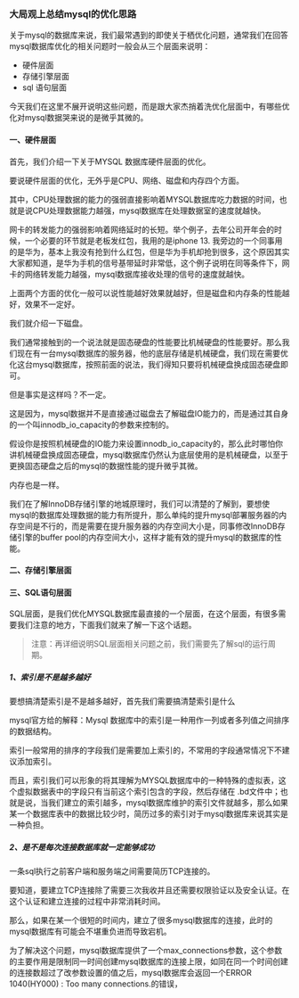 ### 大局观上总结mysql的优化思路

关于mysql的数据库来说，我们最常遇到的即使关于栖优化问题，通常我们在回答mysql数据库优化的相关问题时一般会从三个层面来说明：

- 硬件层面
- 存储引擎层面
- sql 语句层面

今天我们在这里不展开说明这些问题，而是跟大家杰捎着洗优化层面中，有哪些优化对mysql数据哭来说的是微乎其微的。

#### 一、硬件层面

首先，我们介绍一下关于MYSQL 数据库硬件层面的优化。

要说硬件层面的优化，无外乎是CPU、网络、磁盘和内存四个方面。

其中，CPU处理数据的能力的强弱直接影响着MYSQL数据库吃力数据的时间，也就是说CPU处理数据能力越强，mysql数据库在处理数据室的速度就越快。

网卡的转发能力的强弱影响着网络延时的长短。举个例子，去年公司开年会的时候，一个必要的环节就是老板发红包，我用的是iphone 13. 我旁边的一个同事用的是华为，基本上我没有抢到什么红包，但是华为手机却抢到很多，这个原因其实大家都知道，是华为手机的信号基带延时非常低，这个例子说明在同等条件下，网卡的网络转发能力越强，mysql数据库接收处理的信号的速度就越快。

上面两个方面的优化一般可以说性能越好效果就越好，但是磁盘和内存条的性能越好，效果不一定好。

我们就介绍一下磁盘。

我们通常接触到的一个说法就是固态硬盘的性能要比机械硬盘的性能要好。那么我们现在有一台mysql数据库的服务器，他的底层存储是机械硬盘，我们现在需要优化这台mysql数据库，按照前面的说法，我们得知只要将机械硬盘换成固态硬盘即可。

但是事实是这样吗？不一定。

这是因为，mysql数据并不是直接通过磁盘去了解磁盘IO能力的，而是通过其自身的一个叫innodb_io_capacity的参数来控制的。

假设你是按照机械硬盘的IO能力来设置innodb_io_capacity的，那么此时哪怕你讲机械硬盘换成固态硬盘，mysql数据库仍然认为底层使用的是机械硬盘，以至于更换固态硬盘之后的mysql的数据性能的提升微乎其微。

内存也是一样。

我们在了解InnoDB存储引擎的地城原理时，我们可以清楚的了解到，要想使mysql的数据库处理数据的能力有所提升，那么单纯的提升mysql部署服务器的内存空间是不行的，而是需要在提升服务器的内存空间大小是，同事修改InnoDB存储引擎的buffer pool的内存空间大小，这样才能有效的提升mysql的数据库的性能。

#### 二、存储引擎层面

#### 三、SQL语句层面

SQL层面，是我们优化MYSQL数据库最直接的一个层面，在这个层面，有很多需要我们注意的地方，下面我们就来了解一下这个话题。

> 注意：再详细说明SQL层面相关问题之前，我们需要先了解sql的运行周期。

##### 1、索引是不是越多越好

要想搞清楚索引是不是越多越好，首先我们需要搞清楚索引是什么

mysql官方给的解释：Mysql 数据库中的索引是一种用作一列或者多列值之间排序的数据结构。

索引一般常用的排序的字段我们是需要加上索引的，不常用的字段通常情况下不建议添加索引。

而且，索引我们可以形象的将其理解为MYSQL数据库中的一种特殊的虚拟表，这个虚拟数据表中的字段只有当前这个索引包含的字段，然后存储在  .bd文件中；也就是说，当我们建立的索引越多，mysql数据库维护的索引文件就越多，那么如果某一个数据库表中的数据比较少时，简历过多的索引对于mysql数据库来说其实是一种负担。

##### 2、是不是每次连接数据库就一定能够成功

一条sql执行之前客户端和服务端之间需要简历TCP连接的。

要知道，要建立TCP连接除了需要三次我收并且还需要权限验证以及安全认证。在这个认证和建立连接的过程中非常消耗时间。

那么，如果在某一个很短的时间内，建立了很多mysql数据库的连接，此时的mysql数据库有可能会不堪重负进而导致宕机。

为了解决这个问题，mysql数据库提供了一个max_connections参数，这个参数的主要作用是限制同一时间创建mysql数据库的连接上限，如同在同一个时间创建的连接数超过了改参数设置的值之后，mysql数据库会返回一个ERROR 1040(HY000) : Too many connections.的错误，